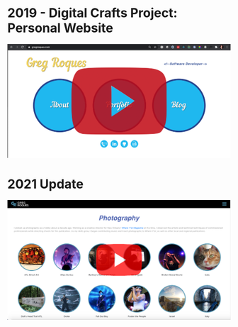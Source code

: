# 2019 - Digital Crafts Project: Personal Website

[![demo video](./2019/public/readMeImages/playVideo.png)](https://youtu.be/YhksUFOM09Q)

# 2021 Update

[![2021 demo video](./2021/frontend/public/ReadMeImages/readMe_main2.png)](https://www.youtube.com/watch?v=MOY-z9xbIXM)
